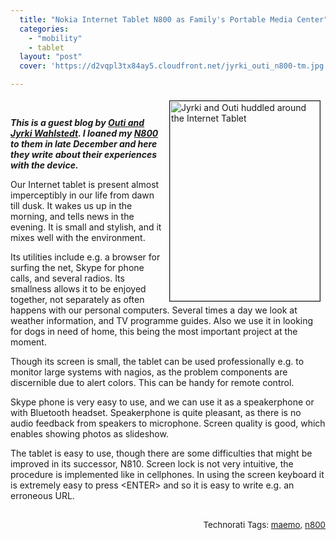 ```yaml
---
  title: "Nokia Internet Tablet N800 as Family's Portable Media Center"
  categories: 
    - "mobility"
    - tablet
  layout: "post"
  cover: 'https://d2vqpl3tx84ay5.cloudfront.net/jyrki_outi_n800-tm.jpg'

---
```

<p>
<a href="https://d2vqpl3tx84ay5.cloudfront.net/jyrki_outi_n800.jpg"><img src="https://d2vqpl3tx84ay5.cloudfront.net/jyrki_outi_n800-tm.jpg" height="320" width="240" border="1" align="right" hspace="8" vspace="4" alt="Jyrki and Outi huddled around the Internet Tablet" title="Jyrki and Outi huddled around the Internet Tablet" /></a><strong><em>
<br /></em></strong>
</p><p>
<strong><em>This is a guest blog by </em></strong><strong><em><a href="http://www.wahlstedt.fi/">Outi and Jyrki Wahlstedt</a></em></strong><strong><em>. I loaned my </em></strong><strong><em><a href="http://en.wikipedia.org/wiki/Nokia_N800">N800</a></em></strong><strong><em> to them in late December and here they write about their experiences with the device.</em></strong>
</p><p>
Our Internet tablet is present almost imperceptibly in our life from dawn till dusk.  It wakes us up in the morning, and tells news in the evening. It is small and stylish, and it mixes well with the environment.
</p><p>
Its utilities include e.g. a browser for surfing the net, Skype for phone calls, and several radios. Its smallness allows it to be enjoyed together, not separately as often happens with our personal computers. Several times a day we look at weather information, and TV programme guides. Also we use it in looking for dogs in need of home, this being the most important project at the moment.
</p><p>
Though its screen is small, the tablet can be used professionally e.g. to monitor large systems with nagios, as the problem components are discernible due to alert colors. This can be handy for remote control.
</p><p>
Skype phone is very easy to use, and we can use it as a speakerphone or with Bluetooth headset. Speakerphone is quite pleasant, as there is no audio feedback from speakers to microphone. Screen quality is good, which enables showing photos as slideshow.
</p><p>
The tablet is easy to use, though there are some difficulties that might be improved in its successor, N810. Screen lock is not very intuitive, the procedure is implemented like in cellphones. In using the screen keyboard it is extremely easy to press &lt;ENTER&gt; and so it is easy to write e.g. an erroneous URL.
</p><p style="text-align:right;">
<span style="font-size:10pt;">
<br />Technorati Tags: </span><span style="font-size:10pt;"><a href="http://www.technorati.com/tag/maemo">maemo</a></span><span style="font-size:10pt;">, </span><span style="font-size:10pt;"><a href="http://www.technorati.com/tag/n800">n800</a></span>
</p>
